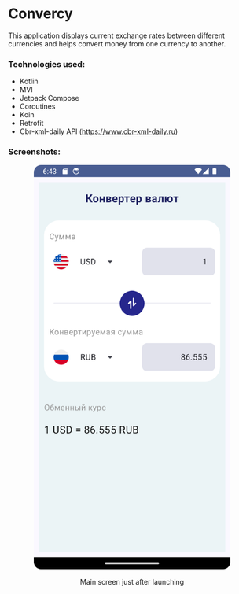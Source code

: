 # Convercy
This application displays current exchange rates between different currencies and helps convert money from one currency to another.

### Technologies used:
- Kotlin
- MVI
- Jetpack Compose
- Coroutines
- Koin
- Retrofit
- Cbr-xml-daily API (https://www.cbr-xml-daily.ru)

### Screenshots:

<div align="center">
    <img src="/misc/Screenshot_01.png" width="400px"><p>Main screen just after launching</p></img> 
</div>
